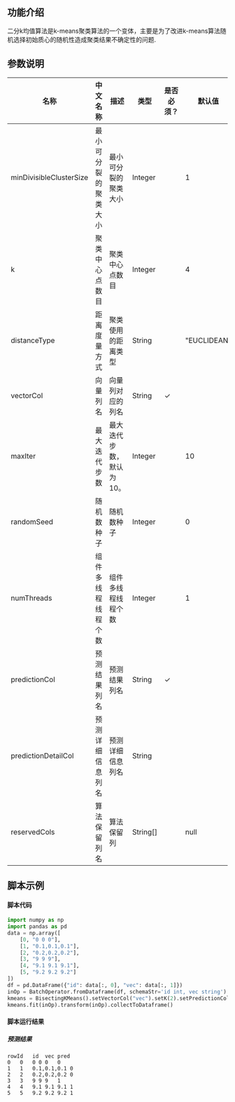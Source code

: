 ## 功能介绍
二分k均值算法是k-means聚类算法的一个变体，主要是为了改进k-means算法随机选择初始质心的随机性造成聚类结果不确定性的问题.

## 参数说明
| 名称 | 中文名称 | 描述 | 类型 | 是否必须？ | 默认值 |
| --- | --- | --- | --- | --- | --- |
| minDivisibleClusterSize | 最小可分裂的聚类大小 | 最小可分裂的聚类大小 | Integer |  | 1 |
| k | 聚类中心点数目 | 聚类中心点数目 | Integer |  | 4 |
| distanceType | 距离度量方式 | 聚类使用的距离类型 | String |  | "EUCLIDEAN" |
| vectorCol | 向量列名 | 向量列对应的列名 | String | ✓ |  |
| maxIter | 最大迭代步数 | 最大迭代步数，默认为 10。 | Integer |  | 10 |
| randomSeed | 随机数种子 | 随机数种子 | Integer |  | 0 |
| numThreads | 组件多线程线程个数 | 组件多线程线程个数 | Integer |  | 1 |
| predictionCol | 预测结果列名 | 预测结果列名 | String | ✓ |  |
| predictionDetailCol | 预测详细信息列名 | 预测详细信息列名 | String |  |  |
| reservedCols | 算法保留列名 | 算法保留列 | String[] |  | null |


## 脚本示例
#### 脚本代码
```python
import numpy as np
import pandas as pd
data = np.array([
    [0, "0 0 0"],
    [1, "0.1,0.1,0.1"],
    [2, "0.2,0.2,0.2"],
    [3, "9 9 9"],
    [4, "9.1 9.1 9.1"],
    [5, "9.2 9.2 9.2"]
])
df = pd.DataFrame({"id": data[:, 0], "vec": data[:, 1]})
inOp = BatchOperator.fromDataframe(df, schemaStr='id int, vec string')
kmeans = BisectingKMeans().setVectorCol("vec").setK(2).setPredictionCol("pred")
kmeans.fit(inOp).transform(inOp).collectToDataframe()
```

#### 脚本运行结果
##### 预测结果
```
rowId	id	vec	pred
0	0	0 0 0	0
1	1	0.1,0.1,0.1	0
2	2	0.2,0.2,0.2	0
3	3	9 9 9	1
4	4	9.1 9.1 9.1	1
5	5	9.2 9.2 9.2	1
```
